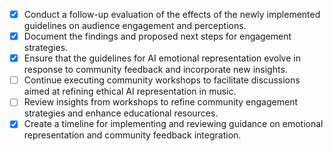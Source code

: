 - [x] Conduct a follow-up evaluation of the effects of the newly implemented guidelines on audience engagement and perceptions.
- [x] Document the findings and proposed next steps for engagement strategies.
- [x] Ensure that the guidelines for AI emotional representation evolve in response to community feedback and incorporate new insights.
- [ ] Continue executing community workshops to facilitate discussions aimed at refining ethical AI representation in music.
- [ ] Review insights from workshops to refine community engagement strategies and enhance educational resources.
- [x] Create a timeline for implementing and reviewing guidance on emotional representation and community feedback integration.